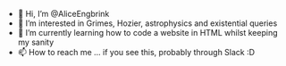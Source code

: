 - 👋 Hi, I’m @AliceEngbrink
- 👀 I’m interested in Grimes, Hozier, astrophysics and existential queries
- 🌱 I’m currently learning how to code a website in HTML whilst keeping my sanity
- 📫 How to reach me ... if you see this, probably through Slack :D

<!---
AliceEngbrink/AliceEngbrink is a ✨ special ✨ repository because its `README.md` (this file) appears on your GitHub profile.
You can click the Preview link to take a look at your changes.
--->
